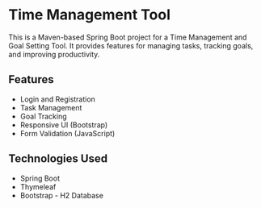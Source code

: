 # Time Management Tool

This is a Maven-based Spring Boot project for a Time Management and Goal Setting Tool. It provides features for managing tasks, tracking goals, and improving productivity.


## Features
- Login and Registration
- Task Management
- Goal Tracking
- Responsive UI (Bootstrap)
- Form Validation (JavaScript)

## Technologies Used
- Spring Boot
- Thymeleaf
- Bootstrap
- H2 Database
